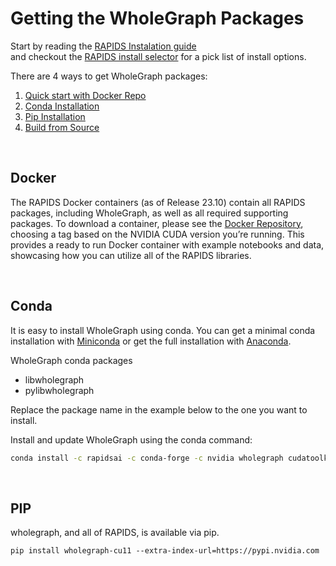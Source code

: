 
# Getting the WholeGraph Packages

Start by reading the [RAPIDS Instalation guide](https://docs.rapids.ai/install)  
and checkout the [RAPIDS install selector](https://rapids.ai/start.html) for a pick list of install options.


There are 4 ways to get WholeGraph packages:
1. [Quick start with Docker Repo](#docker)
2. [Conda Installation](#conda)
3. [Pip Installation](#pip)
4. [Build from Source](./source_build.md)


<br>

## Docker
The RAPIDS Docker containers (as of Release 23.10) contain all RAPIDS packages, including WholeGraph, as well as all required supporting packages.   To download a container, please see the [Docker Repository](https://hub.docker.com/r/rapidsai/rapidsai/), choosing a tag based on the NVIDIA CUDA version you’re running.  This provides a ready to run Docker container with example notebooks and data, showcasing how you can utilize all of the RAPIDS libraries.

<br>


## Conda
It is easy to install WholeGraph using conda. You can get a minimal conda installation with [Miniconda](https://conda.io/miniconda.html) or get the full installation with [Anaconda](https://www.anaconda.com/download).

WholeGraph conda packages
 * libwholegraph
 * pylibwholegraph

Replace the package name in the example below to the one you want to install.


Install and update WholeGraph using the conda command:

```bash
conda install -c rapidsai -c conda-forge -c nvidia wholegraph cudatoolkit=11.8
```

<br>

## PIP
wholegraph, and all of RAPIDS, is available via pip.

```
pip install wholegraph-cu11 --extra-index-url=https://pypi.nvidia.com
```

<br>
